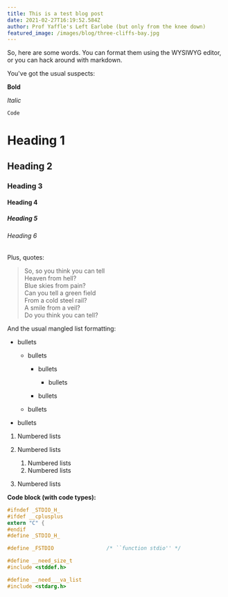 ```yaml
---
title: This is a test blog post
date: 2021-02-27T16:19:52.584Z
author: Prof Yaffle's Left Earlobe (but only from the knee down)
featured_image: /images/blog/three-cliffs-bay.jpg
---
```

So, here are some words. You can format them using the WYSIWYG editor, or you can hack around with markdown.

You've got the usual suspects:

**Bold**

*Italic*

`Code`

# Heading 1

## Heading 2

### Heading 3

#### Heading 4

##### Heading 5

###### Heading 6

Plus, quotes:

> So, so you think you can tell\
> Heaven from hell?\
> Blue skies from pain?\
> Can you tell a green field\
> From a cold steel rail?\
> A smile from a veil?\
> Do you think you can tell?

And the usual mangled list formatting:

* bullets

  * bullets

    * bullets

      * bullets
    * bullets
  * bullets
* bullets

1. Numbered lists
2. Numbered lists

   1. Numbered lists
   2. Numbered lists
3. Numbered lists

**Code block (with code types):**

```c
#ifndef _STDIO_H_
#ifdef __cplusplus
extern "C" {
#endif
#define _STDIO_H_

#define _FSTDIO                 /* ``function stdio'' */

#define __need_size_t
#include <stddef.h>

#define __need___va_list
#include <stdarg.h>
```
